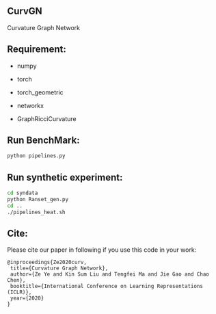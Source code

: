 ## CurvGN

Curvature Graph Network

## Requirement:

* numpy
  
* torch
  
* torch_geometric
  
* networkx
  
* GraphRicciCurvature
 
 ## Run BenchMark:
 ```bash
 python pipelines.py
 ```
 
 ## Run synthetic experiment:
 ```bash
 cd syndata
 python Ranset_gen.py
 cd ..
 ./pipelines_heat.sh
 ```
 
 ## Cite:
 
 Please cite our paper in following if you use this code in your work:
 
 ```
@inproceedings{Ze2020curv,
  title={Curvature Graph Network},
  author={Ze Ye and Kin Sum Liu and Tengfei Ma and Jie Gao and Chao Chen},
  booktitle={International Conference on Learning Representations (ICLR)},
  year={2020}
}
```
 
  
